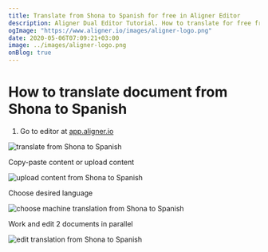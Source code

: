```yaml
---
title: Translate from Shona to Spanish for free in Aligner Editor
description: Aligner Dual Editor Tutorial. How to translate for free from Shona to Spanish. Aligner is multilingual document management platform. 
ogImage: "https://www.aligner.io/images/aligner-logo.png"
date: 2020-05-06T07:09:21+03:00
image: ../images/aligner-logo.png
onBlog: true
---
```


# How to translate document from Shona to Spanish

1. Go to editor at [app.aligner.io](https://app.aligner.io "Aligner App web page")

![translate from Shona to Spanish](../aligner-blank-editor.png "translate from Shona to Spanish")

Copy-paste content or upload content

![upload content from Shona to Spanish](../aligner-uploaded-document.png "upload content from Shona to Spanish")

Choose desired language

![choose machine translation from Shona to Spanish](../aligner-language-dropdown.png "choose machine translation from Shona to Spanish")

Work and edit 2 documents in parallel

![edit translation from Shona to Spanish](../aligner-double-sitded-editor.png "edit translation from Shona to Spanish")

